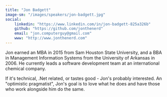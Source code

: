 ```yaml
---
title: "Jon Badgett"
image-sm: "/images/speakers/jon-badgett.jpg"
social:
    linkedin: "https://www.linkedin.com/in/jon-badgett-825a326b"
    github: "https://github.com/jonthenerd"
    email: "jon.computerguy@gmail.com"
    www: "http://www.jonthenerd.com"
---
```

Jon earned an MBA in 2015 from Sam Houston State University, and a BBA in 
Management Information Systems from the University of Arkansas in 2006. He currently 
leads a software development team at an international chemical company.

If it's technical, .Net related, or tastes good - Jon's probably interested. An 
"optimistic pragmatist", Jon's goal is to love what he does and have those who work 
alongside him do the same.